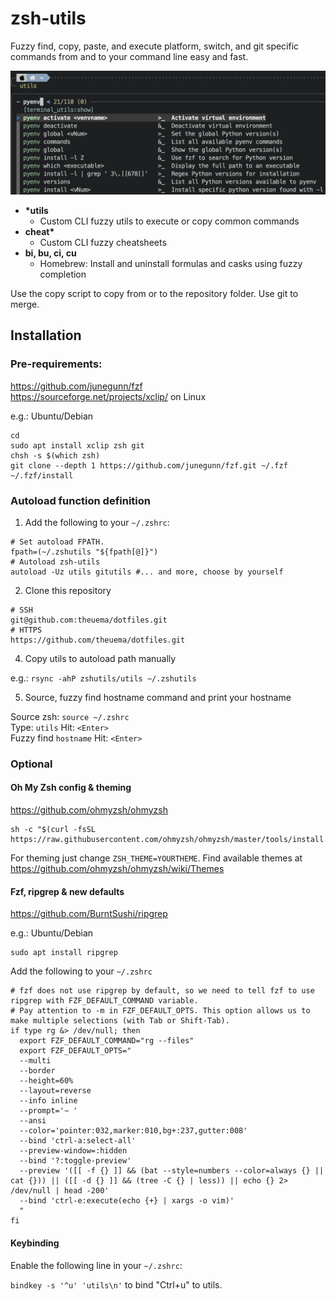 # zsh-utils

Fuzzy find, copy, paste, and execute platform, switch, and git specific commands from and to your command line easy and fast.

![Platform utils example](screenshot_fuzzy_pyenv.png)

- **\*utils**
    - Custom CLI fuzzy utils to execute or copy common commands
- **cheat\***
    - Custom CLI fuzzy cheatsheets
- **bi, bu, ci, cu**
    - Homebrew: Install and uninstall formulas and casks using fuzzy completion

Use the copy script to copy from or to the repository folder. Use git to merge.

## Installation

### Pre-requirements: 
https://github.com/junegunn/fzf    
https://sourceforge.net/projects/xclip/ on Linux

e.g.: Ubuntu/Debian
```
cd
sudo apt install xclip zsh git
chsh -s $(which zsh)
git clone --depth 1 https://github.com/junegunn/fzf.git ~/.fzf
~/.fzf/install
```

### Autoload function definition
1. Add the following to your `~/.zshrc`:

```
# Set autoload FPATH.
fpath=(~/.zshutils "${fpath[@]}")
# Autoload zsh-utils
autoload -Uz utils gitutils #... and more, choose by yourself
```

2. Clone this repository
```
# SSH
git@github.com:theuema/dotfiles.git
# HTTPS
https://github.com/theuema/dotfiles.git
```

4. Copy utils to autoload path manually

e.g.: `rsync -ahP zshutils/utils ~/.zshutils`

5. Source, fuzzy find hostname command and print your hostname

Source zsh: `source ~/.zshrc`    
Type: `utils` Hit: `<Enter>`    
Fuzzy find `hostname` Hit: `<Enter>`

### Optional

#### Oh My Zsh config & theming 
https://github.com/ohmyzsh/ohmyzsh

```
sh -c "$(curl -fsSL https://raw.githubusercontent.com/ohmyzsh/ohmyzsh/master/tools/install.sh)"
```

For theming just change `ZSH_THEME=YOURTHEME`. 
Find available themes at https://github.com/ohmyzsh/ohmyzsh/wiki/Themes

#### Fzf, ripgrep & new defaults
https://github.com/BurntSushi/ripgrep

e.g.: Ubuntu/Debian
```
sudo apt install ripgrep
```

Add the following to your `~/.zshrc`
```
# fzf does not use ripgrep by default, so we need to tell fzf to use ripgrep with FZF_DEFAULT_COMMAND variable.
# Pay attention to -m in FZF_DEFAULT_OPTS. This option allows us to make multiple selections (with Tab or Shift-Tab).
if type rg &> /dev/null; then
  export FZF_DEFAULT_COMMAND="rg --files"
  export FZF_DEFAULT_OPTS="
  --multi
  --border
  --height=60%
  --layout=reverse
  --info inline
  --prompt='∼ '
  --ansi
  --color='pointer:032,marker:010,bg+:237,gutter:008'
  --bind 'ctrl-a:select-all'
  --preview-window=:hidden
  --bind '?:toggle-preview'
  --preview '([[ -f {} ]] && (bat --style=numbers --color=always {} || cat {})) || ([[ -d {} ]] && (tree -C {} | less)) || echo {} 2> /dev/null | head -200'
  --bind 'ctrl-e:execute(echo {+} | xargs -o vim)'
  "
fi
```

#### Keybinding

Enable the following line in your `~/.zshrc`:

`bindkey -s '^u' 'utils\n'` to bind "Ctrl+u" to utils.

<br>
